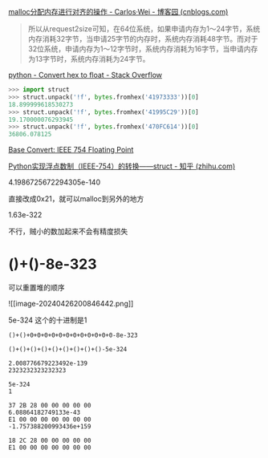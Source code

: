[malloc分配内存进行对齐的操作 - Carlos·Wei - 博客园 (cnblogs.com)](https://www.cnblogs.com/sigma0/p/10837760.html)

> 所以从request2size可知，在64位系统，如果申请内存为1～24字节，系统内存消耗32字节，当申请25字节的内存时，系统内存消耗48字节。而对于32位系统，申请内存为1～12字节时，系统内存消耗为16字节，当申请内存为13字节时，系统内存消耗为24字节。

[python - Convert hex to float - Stack Overflow](https://stackoverflow.com/questions/1592158/convert-hex-to-float)

```python
>>> import struct
>>> struct.unpack('!f', bytes.fromhex('41973333'))[0]
18.899999618530273
>>> struct.unpack('!f', bytes.fromhex('41995C29'))[0]
19.170000076293945
>>> struct.unpack('!f', bytes.fromhex('470FC614'))[0]
36806.078125
```

[Base Convert: IEEE 754 Floating Point](https://baseconvert.com/ieee-754-floating-point)

[Python实现浮点数制（IEEE-754）的转换——struct - 知乎 (zhihu.com)](https://zhuanlan.zhihu.com/p/541829376)

4.1986725672294305e-140

直接改成0x21，就可以malloc到另外的地方

1.63e-322

不行，贼小的数加起来不会有精度损失

# ()+()-8e-323

可以重置堆的顺序

![[image-20240426200846442.png]]

5e-324 这个的十进制是1

```
()+()+0+0+0+0+0+0+0+0+0+0+0+0-8e-323

()+()+()+()+()+()+()+()+()-5e-324
```

```
2.008776679223492e-139
2323232323232323

5e-324
1
```

```
37 2B 28 00 00 00 00 00
6.08864182749133e-43
E1 00 00 00 00 00 00 00
-1.757388200993436e+159
```

```
18 2C 28 00 00 00 00 00
E1 00 00 00 00 00 00 00
```